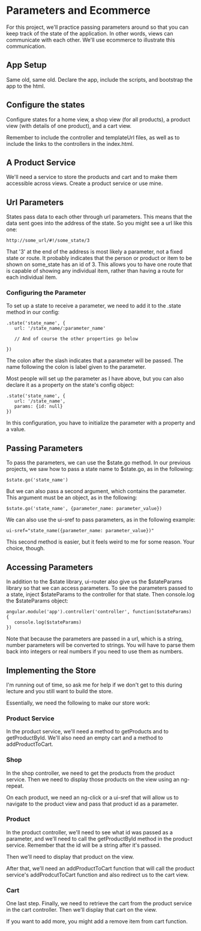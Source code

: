 # Parameters and Ecommerce
For this project, we'll practice passing parameters around so that you can keep track of the state of the application. In other words, views can communicate with each other. We'll use ecommerce to illustrate this communication. 

## App Setup
Same old, same old. Declare the app, include the scripts, and bootstrap the app to the html. 

## Configure the states
Configure states for a home view, a shop view (for all products), a product view (with details of one product), and a cart view. 

Remember to include the controller and templateUrl files, as well as to include the links to the controllers in the index.html. 

## A Product Service
We'll need a service to store the products and cart and to make them accessible across views. Create a product service or use mine. 

## Url Parameters
States pass data to each other through url parameters. This means that the data sent goes into the address of the state. So you might see a url like this one:
```
http://some_url/#!/some_state/3
```

That '3' at the end of the address is most likely a parameter, not a fixed state or route. It probably indicates that the person or product or item to be shown on some_state has an id of 3. This allows you to have one route that is capable of showing any individual item, rather than having a route for each individual item.

### Configuring the Parameter
To set up a state to receive a parameter, we need to add it to the .state method in our config: 

```
.state('state_name', {
   url: '/state_name/:parameter_name'

   // And of course the other properties go below

})
```

The colon after the slash indicates that a parameter will be passed. The name following the colon is label given to the parameter. 

Most people will set up the parameter as I have above, but you can also declare it as a property on the state's config object: 

```
.state('state_name', {
   url: '/state_name',
   params: {id: null}
})
```

In this configuration, you have to initialize the parameter with a property and a value. 

## Passing Parameters
To pass the parameters, we can use the $state.go method. In our previous projects, we saw how to pass a state name to $state.go, as in the following: 

```
$state.go('state_name')
```

But we can also pass a second argument, which contains the parameter. This argument must be an object, as in the following:

```
$state.go('state_name', {parameter_name: parameter_value})
```

We can also use the ui-sref to pass parameters, as in the following example: 

```
ui-sref="state_name({parameter_name: parameter_value})"
```

This second method is easier, but it feels weird to me for some reason. Your choice, though. 


## Accessing Parameters
In addition to the $state library, ui-router also give us the $stateParams library so that we can access parameters. To see the parameters passed to a state, inject $stateParams to the controller for that state. Then console.log the $stateParams object:

```
angular.module('app').controller('controller', function($stateParams) {
   console.log($stateParams)
})
```

Note that because the parameters are passed in a url, which is a string, number parameters will be converted to strings. You will have to parse them back into integers or real numbers if you need to use them as numbers. 

## Implementing the Store
I'm running out of time, so ask me for help if we don't get to this during lecture and you still want to build the store. 

Essentially, we need the following to make our store work: 

### Product Service
In the product service, we'll need a method to getProducts and to getProductById. We'll also need an empty cart and a method to addProductToCart. 

### Shop
In the shop controller, we need to get the products from the product service. Then we need to display those products on the view using an ng-repeat.

On each product, we need an ng-click or a ui-sref that will allow us to navigate to the product view and pass that product id as a parameter. 

### Product
In the product controller, we'll need to see what id was passed as a parameter, and we'll need to call the getProductById method in the product service. Remember that the id will be a string after it's passed. 

Then we'll need to display that product on the view.

After that, we'll need an addProductToCart function that will call the product service's addProdcutToCart function and also redirect us to the cart view.

### Cart
One last step. Finally, we need to retrieve the cart from the product service in the cart controller. Then we'll display that cart on the view. 

If you want to add more, you might add a remove item from cart function. 
